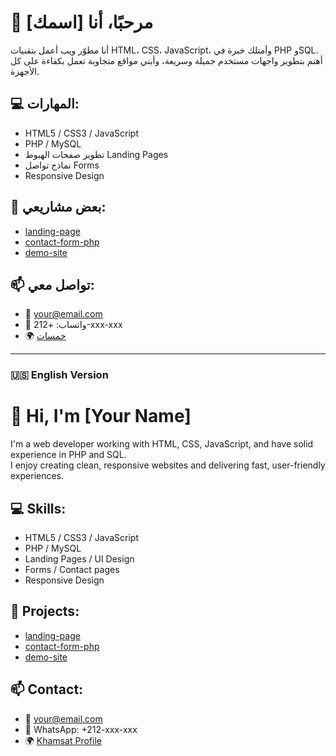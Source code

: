 # 👋 مرحبًا، أنا [اسمك]

أنا مطوّر ويب أعمل بتقنيات HTML، CSS، JavaScript، وأمتلك خبرة في PHP وSQL.  
أهتم بتطوير واجهات مستخدم جميلة وسريعة، وأبني مواقع متجاوبة تعمل بكفاءة على كل الأجهزة.

## 💻 المهارات:
- HTML5 / CSS3 / JavaScript
- PHP / MySQL
- تطوير صفحات الهبوط Landing Pages
- نماذج تواصل Forms
- Responsive Design

## 🚀 بعض مشاريعي:
- [landing-page](https://github.com/اسمك/landing-page)
- [contact-form-php](https://github.com/اسمك/contact-form-php)
- [demo-site](https://github.com/اسمك/demo-site)

## 📫 تواصل معي:
- 📧 your@email.com
- 💬 واتساب: +212-xxx-xxx
- 🌍 [خمسات](https://khamsat.com/user/username)

---

### 🇺🇸 English Version

# 👋 Hi, I'm [Your Name]

I'm a web developer working with HTML, CSS, JavaScript, and have solid experience in PHP and SQL.  
I enjoy creating clean, responsive websites and delivering fast, user-friendly experiences.

## 💻 Skills:
- HTML5 / CSS3 / JavaScript
- PHP / MySQL
- Landing Pages / UI Design
- Forms / Contact pages
- Responsive Design

## 🚀 Projects:
- [landing-page](https://github.com/username/landing-page)
- [contact-form-php](https://github.com/username/contact-form-php)
- [demo-site](https://github.com/username/demo-site)

## 📫 Contact:
- 📧 your@email.com
- 💬 WhatsApp: +212-xxx-xxx
- 🌍 [Khamsat Profile](https://khamsat.com/user/username)
